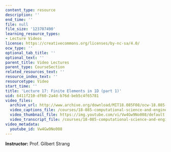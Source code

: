 ```yaml
---
content_type: resource
description: ''
end_time: ''
file: null
file_size: '123707490'
learning_resource_types:
- Lecture Videos
license: https://creativecommons.org/licenses/by-nc-sa/4.0/
ocw_type: ''
optional_tab_title: ''
optional_text: ''
parent_title: Video Lectures
parent_type: CourseSection
related_resources_text: ''
resource_index_text: ''
resourcetype: Video
start_time: ''
title: 'Lecture 17: Finite Elements in 1D (part 1)'
uid: 6411f210-df60-2a4d-b76d-beb5c4f65781
video_files:
  archive_url: http://www.archive.org/download/MIT18.085F08/ocw-18.085-f08-lec17_300k.mp4
  video_captions_file: /courses/18-085-computational-science-and-engineering-i-fall-2008/2f7fe82f35b1553ab3a7058116b9b2b5_Vw4Gw9No008.vtt
  video_thumbnail_file: https://img.youtube.com/vi/Vw4Gw9No008/default.jpg
  video_transcript_file: /courses/18-085-computational-science-and-engineering-i-fall-2008/468afcc8abb38fa98c73cc78eba99304_Vw4Gw9No008.pdf
video_metadata:
  youtube_id: Vw4Gw9No008
---
```


**Instructor:** Prof. Gilbert Strang

